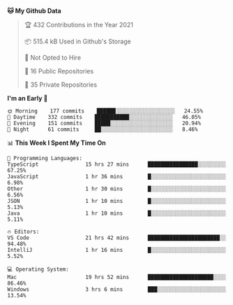 <!--START_SECTION:waka-->
**🐱 My Github Data** 

> 🏆 432 Contributions in the Year 2021
 > 
> 📦 515.4 kB Used in Github's Storage 
 > 
> 🚫 Not Opted to Hire
 > 
> 📜 16 Public Repositories 
 > 
> 🔑 35 Private Repositories  
 > 
**I'm an Early 🐤** 

```text
🌞 Morning    177 commits    ██████░░░░░░░░░░░░░░░░░░░   24.55% 
🌆 Daytime    332 commits    ███████████░░░░░░░░░░░░░░   46.05% 
🌃 Evening    151 commits    █████░░░░░░░░░░░░░░░░░░░░   20.94% 
🌙 Night      61 commits     ██░░░░░░░░░░░░░░░░░░░░░░░   8.46%

```


📊 **This Week I Spent My Time On** 

```text
💬 Programming Languages: 
TypeScript               15 hrs 27 mins      ████████████████░░░░░░░░░   67.25% 
JavaScript               1 hr 36 mins        █░░░░░░░░░░░░░░░░░░░░░░░░   6.98% 
Other                    1 hr 30 mins        █░░░░░░░░░░░░░░░░░░░░░░░░   6.56% 
JSON                     1 hr 10 mins        █░░░░░░░░░░░░░░░░░░░░░░░░   5.13% 
Java                     1 hr 10 mins        █░░░░░░░░░░░░░░░░░░░░░░░░   5.11%

🔥 Editors: 
VS Code                  21 hrs 42 mins      ███████████████████████░░   94.48% 
IntelliJ                 1 hr 16 mins        █░░░░░░░░░░░░░░░░░░░░░░░░   5.52%

💻 Operating System: 
Mac                      19 hrs 52 mins      █████████████████████░░░░   86.46% 
Windows                  3 hrs 6 mins        ███░░░░░░░░░░░░░░░░░░░░░░   13.54%

```


<!--END_SECTION:waka-->

